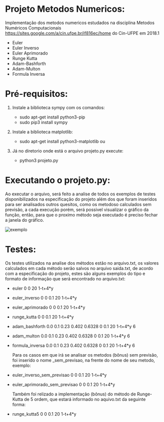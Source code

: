# Projeto Metodos Numericos:
  Implementação dos metodos numericos estudados na disciplina Metodos Numéricos Computacionais https://sites.google.com/a/cin.ufpe.br/if816ec/home do Cin-UFPE em 2018.1
  
* Euler 
* Euler Inverso 
* Euler Aprimorado
* Runge Kutta 
* Adam-Bashforth 
* Adam-Multon 
* Formula Inversa

# Pré-requisitos:
1. Instale a biblioteca sympy com os comandos:
    * sudo apt-get install python3-pip
    * sudo pip3 install sympy
  
2. Instale a biblioteca matplotlib:
    * sudo apt-get install python3-matplotlib ou

3. Já no diretorio onde está o arquivo projeto.py execute:
    * python3 projeto.py
 
# Executando o projeto.py:
   Ao executar o arquivo, será feito a analise de todos os exemplos de testes disponibilizados na especificação do projeto além dos que foram inseridos para ser analisados outros quesitos, como os metodoso calculados sem previsão, a cada execução porém, será possivel visualizar o gráfico da função, então, para que o proximo método seja executado é preciso fechar a janela do gráfico.

  ![exemplo](https://user-images.githubusercontent.com/35431863/47189403-c1da9580-d312-11e8-918e-466f7758c4a2.png)


# Testes:
   Os testes utilizados na analise dos métodos estão no arquivo.txt, os valores calculados em cada método serão salvos no arquivo saida.txt, de acordo com a especificação do projeto, estes são alguns exemplos do tipo e formato de informação que será encontrado no arquivo.txt:
 
* euler 0 0 20 1-t+4*y
* euler_inverso 0 0 0.1 20 1-t+4*y
* euler_aprimorado 0 0 0.1 20 1-t+4*y
* runge_kutta 0 0 0.1 20 1-t+4*y
* adam_bashforth 0.0 0.1 0.23 0.402 0.6328 0 0.1 20 1-t+4*y 6
* adam_multon 0.0 0.1 0.23 0.402 0.6328 0 0.1 20 1-t+4*y 6
* formula_inversa 0.0 0.1 0.23 0.402 0.6328 0 0.1 20 1-t+4*y 6

   Para os casos em que irá se analisar os metodos (bônus) sem previsão, foi inserido o nome _sem_previsao, na frente do nome de seu metodo, exemplo:
* euler_inverso_sem_previsao 0 0 0.1 20 1-t+4*y
* euler_aprimorado_sem_previsao 0 0 0.1 20 1-t+4*y

   Também foi relizado a implementação (bônus) do método de Runge-Kutta de 5 ordem, que estará informado no aquivo.txt da seguinte forma:
* runge_kutta5 0 0 0.1 20 1-t+4*y





 
